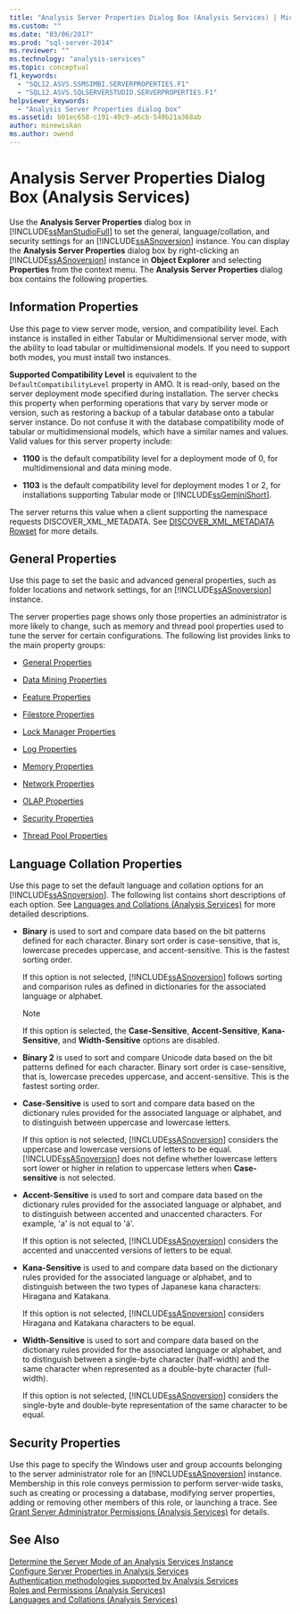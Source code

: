 ```yaml
---
title: "Analysis Server Properties Dialog Box (Analysis Services) | Microsoft Docs"
ms.custom: ""
ms.date: "03/06/2017"
ms.prod: "sql-server-2014"
ms.reviewer: ""
ms.technology: "analysis-services"
ms.topic: conceptual
f1_keywords: 
  - "SQL12.ASVS.SSMSIMBI.SERVERPROPERTIES.F1"
  - "SQL12.ASVS.SQLSERVERSTUDIO.SERVERPROPERTIES.F1"
helpviewer_keywords: 
  - "Analysis Server Properties dialog box"
ms.assetid: b01ec658-c191-49c9-a6cb-549b21a368ab
author: minewiskan
ms.author: owend
---
```

# Analysis Server Properties Dialog Box (Analysis Services)
  Use the **Analysis Server Properties** dialog box in [!INCLUDE[ssManStudioFull](../includes/ssmanstudiofull-md.md)] to set the general, language/collation, and security settings for an [!INCLUDE[ssASnoversion](../includes/ssasnoversion-md.md)] instance. You can display the **Analysis Server Properties** dialog box by right-clicking an [!INCLUDE[ssASnoversion](../includes/ssasnoversion-md.md)] instance in **Object Explorer** and selecting **Properties** from the context menu. The **Analysis Server Properties** dialog box contains the following properties.  
  
## Information Properties  
 Use this page to view server mode, version, and compatibility level. Each instance is installed in either Tabular or Multidimensional server mode, with the ability to load tabular or multidimensional models. If you need to support both modes, you must install two instances.  
  
 **Supported Compatibility Level** is equivalent to the `DefaultCompatibilityLevel` property in AMO. It is read-only, based on the server deployment mode specified during installation. The server checks this property when performing operations that vary by server mode or version, such as restoring a backup of a tabular database onto a tabular server instance. Do not confuse it with the database compatibility mode of tabular or multidimensional models, which have a similar names and values. Valid values for this server property include:  
  
-   **1100** is the default compatibility level for a deployment mode of 0, for multidimensional and data mining mode.  
  
-   **1103** is the default compatibility level for deployment modes 1 or 2, for installations supporting Tabular mode or [!INCLUDE[ssGeminiShort](../includes/ssgeminishort-md.md)].  
  
 The server returns this value when a client supporting the namespace requests DISCOVER_XML_METADATA. See [DISCOVER_XML_METADATA Rowset](https://docs.microsoft.com/previous-versions/sql/sql-server-2012/ms126291(v=sql.110)) for more details.  
  
## General Properties  
 Use this page to set the basic and advanced general properties, such as folder locations and network settings, for an [!INCLUDE[ssASnoversion](../includes/ssasnoversion-md.md)] instance.  
  
 The server properties page shows only those properties an administrator is more likely to change, such as memory and thread pool properties used to tune the server for certain configurations. The following list provides links to the main property groups:  
  
-   [General Properties](server-properties/general-properties.md)  
  
-   [Data Mining Properties](server-properties/data-mining-properties.md)  
  
-   [Feature Properties](server-properties/feature-properties.md)  
  
-   [Filestore Properties](server-properties/filestore-properties.md)  
  
-   [Lock Manager Properties](server-properties/lock-manager-properties.md)  
  
-   [Log Properties](server-properties/log-properties.md)  
  
-   [Memory Properties](server-properties/memory-properties.md)  
  
-   [Network Properties](server-properties/network-properties.md)  
  
-   [OLAP Properties](server-properties/olap-properties.md)  
  
-   [Security Properties](server-properties/security-properties.md)  
  
-   [Thread Pool Properties](server-properties/thread-pool-properties.md)  
  
## Language Collation Properties  
 Use this page to set the default language and collation options for an [!INCLUDE[ssASnoversion](../includes/ssasnoversion-md.md)]. The following list contains short descriptions of each option. See [Languages and Collations &#40;Analysis Services&#41;](languages-and-collations-analysis-services.md) for more detailed descriptions.  
  
-   **Binary** is used to sort and compare data based on the bit patterns defined for each character. Binary sort order is case-sensitive, that is, lowercase precedes uppercase, and accent-sensitive. This is the fastest sorting order.  
  
     If this option is not selected, [!INCLUDE[ssASnoversion](../includes/ssasnoversion-md.md)] follows sorting and comparison rules as defined in dictionaries for the associated language or alphabet.  
  
    > [!NOTE]  
    >  If this option is selected, the **Case-Sensitive**, **Accent-Sensitive**, **Kana-Sensitive**, and **Width-Sensitive** options are disabled.  
  
-   **Binary 2** is used to sort and compare Unicode data based on the bit patterns defined for each character. Binary sort order is case-sensitive, that is, lowercase precedes uppercase, and accent-sensitive. This is the fastest sorting order.  
  
-   **Case-Sensitive** is used to sort and compare data based on the dictionary rules provided for the associated language or alphabet, and to distinguish between uppercase and lowercase letters.  
  
     If this option is not selected, [!INCLUDE[ssASnoversion](../includes/ssasnoversion-md.md)] considers the uppercase and lowercase versions of letters to be equal. [!INCLUDE[ssASnoversion](../includes/ssasnoversion-md.md)] does not define whether lowercase letters sort lower or higher in relation to uppercase letters when **Case-sensitive** is not selected.  
  
-   **Accent-Sensitive** is used to sort and compare data based on the dictionary rules provided for the associated language or alphabet, and to distinguish between accented and unaccented characters. For example, 'a' is not equal to 'á'.  
  
     If this option is not selected, [!INCLUDE[ssASnoversion](../includes/ssasnoversion-md.md)] considers the accented and unaccented versions of letters to be equal.  
  
-   **Kana-Sensitive** is used to and compare data based on the dictionary rules provided for the associated language or alphabet, and to distinguish between the two types of Japanese kana characters: Hiragana and Katakana.  
  
     If this option is not selected, [!INCLUDE[ssASnoversion](../includes/ssasnoversion-md.md)] considers Hiragana and Katakana characters to be equal.  
  
-   **Width-Sensitive** is used to sort and compare data based on the dictionary rules provided for the associated language or alphabet, and to distinguish between a single-byte character (half-width) and the same character when represented as a double-byte character (full-width).  
  
     If this option is not selected, [!INCLUDE[ssASnoversion](../includes/ssasnoversion-md.md)] considers the single-byte and double-byte representation of the same character to be equal.  
  
## Security Properties  
 Use this page to specify the Windows user and group accounts belonging to the server administrator role for an [!INCLUDE[ssASnoversion](../includes/ssasnoversion-md.md)] instance. Membership in this role conveys permission to perform server-wide tasks, such as creating or processing a database, modifying server properties, adding or removing other members of this role, or launching a trace. See [Grant Server Administrator Permissions &#40;Analysis Services&#41;](instances/grant-server-admin-rights-to-an-analysis-services-instance.md) for details.  
  
## See Also  
 [Determine the Server Mode of an Analysis Services Instance](instances/determine-the-server-mode-of-an-analysis-services-instance.md)   
 [Configure Server Properties in Analysis Services](server-properties/server-properties-in-analysis-services.md)   
 [Authentication methodologies supported by Analysis Services](instances/authentication-methodologies-supported-by-analysis-services.md)   
 [Roles and Permissions &#40;Analysis Services&#41;](multidimensional-models/roles-and-permissions-analysis-services.md)   
 [Languages and Collations &#40;Analysis Services&#41;](languages-and-collations-analysis-services.md)  
  
  
